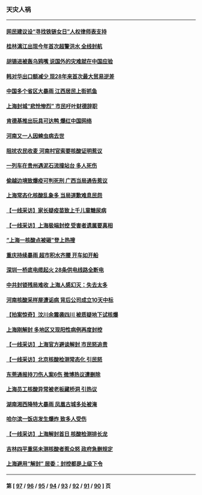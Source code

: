 ### 天灾人祸
---
#### [网民建议设“寻找铁链女日”人权律师表支持](../../pages/ncid280/n13752726.md) 
#### [桂林漓江出现今年首次超警洪水 全线封航](../../pages/ncid280/n13752742.md) 
#### [胡锡进被轰乌鸦嘴 说国外的灾难就在中国应验](../../pages/ncid280/n13752616.md) 
#### [韩对华出口额减少 现28年来首次最大贸易逆差](../../pages/ncid280/n13752569.md) 
#### [中国多个省区大暴雨 江西居民上街抓鱼](../../pages/ncid280/n13752238.md) 
#### [上海封城“悲怆惨烈” 市民吁叶财德辞职](../../pages/ncid280/n13752264.md) 
#### [肯德基推出玩具可达鸭 爆红中国网络](../../pages/ncid280/n13752318.md) 
#### [河南又一人因蜱虫病去世](../../pages/ncid280/n13752215.md) 
#### [阻扰农民收麦 河南村官索要核酸证明惹议](../../pages/ncid280/n13752209.md) 
#### [一列车在贵州遇泥石流撞站台 多人死伤](../../pages/ncid280/n13752144.md) 
#### [偷越边境致爆疫可判死刑 广西当局通告惹议](../../pages/ncid280/n13752058.md) 
#### [上海常态化核酸乱象多 当局道歉难息民怨](../../pages/ncid280/n13751842.md) 
#### [【一线采访】家长疑疫苗致上千儿童糖尿病](../../pages/ncid280/n13751786.md) 
#### [【一线采访】上海极端封控 受害者遗属要真相](../../pages/ncid280/n13751150.md) 
#### [“上海一核酸点被砸”登上热搜](../../pages/ncid280/n13751565.md) 
#### [重庆持续暴雨 超市积水齐腰 开车如开船](../../pages/ncid280/n13751506.md) 
#### [深圳一桥底电缆起火 28条供电线路全断电](../../pages/ncid280/n13751439.md) 
#### [中共封锁残局难收 上海人感幻灭：失去太多](../../pages/ncid280/n13751162.md) 
#### [河南核酸采样屋遭诟病 背后公司成立10天中标](../../pages/ncid280/n13751197.md) 
#### [【拍案惊奇】汶川余震袭四川 被质疑地下试核爆](../../pages/ncid280/n13751002.md) 
#### [上海刚解封 多地区又现阳性病例再度封控](../../pages/ncid280/n13751075.md) 
#### [【一线采访】上海官方避谈解封 市民怒追责](../../pages/ncid280/n13751043.md) 
#### [【一线采访】北京核酸检测常态化 引民怒](../../pages/ncid280/n13751021.md) 
#### [东莞通报持刀伤人案6伤 微博热议遭删除](../../pages/ncid280/n13750925.md) 
#### [上海员工核酸异常被老板藏桥洞 引热议](../../pages/ncid280/n13750893.md) 
#### [湖南湘西降特大暴雨 凤凰古城多处被淹](../../pages/ncid280/n13750772.md) 
#### [哈尔滨一饭店发生爆炸 致多人受伤](../../pages/ncid280/n13750669.md) 
#### [【一线采访】上海解封首日 核酸检测排长龙](../../pages/ncid280/n13750566.md) 
#### [吉林四平重惩未测核酸者惹众怒 政府急删规定](../../pages/ncid280/n13750501.md) 
#### [上海避用“解封” 居委：封控都是上级下令](../../pages/ncid280/n13750411.md) 

---
#### 第 [ [97](./97.md) / [96](./96.md) / [95](./95.md) / [94](./94.md) / [93](./93.md) / [92](./92.md) / [91](./91.md) / [90](./90.md) ] 页
